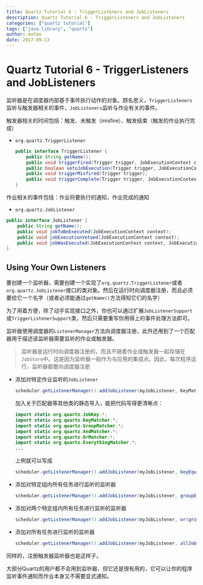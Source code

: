 ```yaml
---
title: Quartz Tutorial 6 - TriggerListeners and JobListeners
description: Quartz Tutorial 6 - TriggerListeners and JobListeners
categories: ["quartz tutorial"]
tags: ["java library", "quartz"]
author: mxtao
date: 2017-09-13
---
```


# Quartz Tutorial 6 - TriggerListeners and JobListeners

监听器是在调度器内部基于事件执行动作的对象。顾名思义，`TriggerListeners`监听与触发器相关的事件，`JobListeners`监听与作业有关的事件。

触发器相关的时间包括：触发、未触发（misfire）、触发结束（触发的作业执行完成）

+ `org.quartz.TriggerListener`

    ```java
    public interface TriggerListener {
        public String getName();
        public void triggerFired(Trigger trigger, JobExecutionContext context);
        public boolean vetoJobExecution(Trigger trigger, JobExecutionContext context);
        public void triggerMisfired(Trigger trigger);
        public void triggerComplete(Trigger trigger, JobExecutionContext context, int triggerInstructionCode);
    }
    ```

作业相关的事件包括：作业将要执行的通知，作业完成的通知

+ `org.quartz.JobListener`

```java
public interface JobListener {
    public String getName();
    public void jobToBeExecuted(JobExecutionContext context);
    public void jobExecutionVetoed(JobExecutionContext context);
    public void jobWasExecuted(JobExecutionContext context, JobExecutionException jobException);
}
```

## Using Your Own Listeners

要创建一个监听器，需要创建一个实现了`org.quartz.TriggerListener`或者`org.quartz.JobListener`接口的类对象。然后在运行时向调度器注册，而且必须要给它一个名字（或者必须能通过`getName()`方法得知它们的名字）

为了用着方便，除了动手实现接口之外，你也可以通过扩展`JobListenerSupport`或`TriggerListenerSupport`类，然后只需要重写你用得上的事件处理方法即可。

监听器使用调度器的`ListenerManager`方法向调度器注册，此外还用到了一个匹配器用于描述该监听器需要监听的作业或触发器。

> 监听器是运行时向调度器注册的，而且不随着作业或触发器一起存储在`JobStore`中。这是因为监听器一般作为与应用的集成点。因此，每次程序运行，监听器都要向调度器注册

+ 添加对特定作业监听的`JobListener`

    ```java
    scheduler.getListenerManager().addJobListener(myJobListener, KeyMatcher.keyEquals(new JobKey("myJobName", "myJobGroup")));
    ```

    加入关于匹配器等其他类的静态导入，能把代码写得更清晰点：

    ```java
    import static org.quartz.JobKey.*;
    import static org.quartz.KeyMatcher.*;
    import static org.quartz.GroupMatcher.*;
    import static org.quartz.AndMatcher.*;
    import static org.quartz.OrMatcher.*;
    import static org.quartz.EverythingMatcher.*;
    ...
    ```

    上例就可以写成

    ```java
    scheduler.getListenerManager().addJobListener(myJobListener, keyEquals(jobKey("myJobName", "myJobGroup")));
    ```

+ 添加对特定组内所有任务进行监听的监听器

    ```java
    scheduler.getListenerManager().addJobListener(myJobListener, groupEquals("myJobGroup"));
    ```

+ 添加对两个特定组内所有任务进行监听的监听器

    ```java
    scheduler.getListenerManager().addJobListener(myJobListener, or(groupEquals("myJobGroup1"), groupEquals("myJobGroup2")));
    ```

+ 添加对所有任务进行监听的监听器

    ```java
    scheduler.getListenerManager().addJobListener(myJobListener, allJobs());
    ```

同样的，注册触发器监听器也是这样子。

大部分Quartz的用户都不会用到监听器，但它还是很有用的，它可以让你的程序监听事件通知而作业本身又不需要显式通知。
